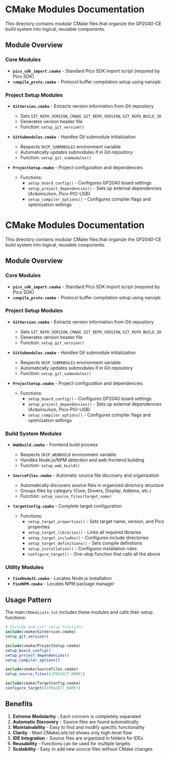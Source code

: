 # CMake Modules Documentation

This directory contains modular CMake files that organize the GP2040-CE build system into logical, reusable components.

## Module Overview

### Core Modules

- **`pico_sdk_import.cmake`** - Standard Pico SDK import script (required by Pico SDK)
- **`compile_proto.cmake`** - Protocol buffer compilation setup using nanopb

### Project Setup Modules

- **`GitVersion.cmake`** - Extracts version information from Git repository
  - Sets `GIT_REPO_VERSION`, `CMAKE_GIT_REPO_VERSION`, `GIT_REPO_BUILD_ID`
  - Generates version header file
  - Function: `setup_git_version()`

- **`GitSubmodules.cmake`** - Handles Git submodule initialization
  - Respects `SKIP_SUBMODULES` environment variable
  - Automatically updates submodules if in Git repository
  - Function: `setup_git_submodules()`

- **`ProjectSetup.cmake`** - Project configuration and dependencies
  - Functions:
    - `setup_board_config()` - Configures GP2040 board settings
    - `setup_project_dependencies()` - Sets up external dependencies (ArduinoJson, Pico-PIO-USB)
    - `setup_compiler_options()` - Configures compiler flags and optimization settings

# CMake Modules Documentation

This directory contains modular CMake files that organize the GP2040-CE build system into logical, reusable components.

## Module Overview

### Core Modules

- **`pico_sdk_import.cmake`** - Standard Pico SDK import script (required by Pico SDK)
- **`compile_proto.cmake`** - Protocol buffer compilation setup using nanopb

### Project Setup Modules

- **`GitVersion.cmake`** - Extracts version information from Git repository
  - Sets `GIT_REPO_VERSION`, `CMAKE_GIT_REPO_VERSION`, `GIT_REPO_BUILD_ID`
  - Generates version header file
  - Function: `setup_git_version()`

- **`GitSubmodules.cmake`** - Handles Git submodule initialization
  - Respects `SKIP_SUBMODULES` environment variable
  - Automatically updates submodules if in Git repository
  - Function: `setup_git_submodules()`

- **`ProjectSetup.cmake`** - Project configuration and dependencies
  - Functions:
    - `setup_board_config()` - Configures GP2040 board settings
    - `setup_project_dependencies()` - Sets up external dependencies (ArduinoJson, Pico-PIO-USB)
    - `setup_compiler_options()` - Configures compiler flags and optimization settings

### Build System Modules

- **`WebBuild.cmake`** - Frontend build process
  - Respects `SKIP_WEBBUILD` environment variable  
  - Handles Node.js/NPM detection and web frontend building
  - Function: `setup_web_build()`

- **`SourceFiles.cmake`** - Automatic source file discovery and organization
  - Automatically discovers source files in organized directory structure
  - Groups files by category (Core, Drivers, Display, Addons, etc.)
  - Function: `setup_source_files(target_name)`

- **`TargetConfig.cmake`** - Complete target configuration
  - Functions:
    - `setup_target_properties()` - Sets target name, version, and Pico properties
    - `setup_target_libraries()` - Links all required libraries
    - `setup_target_includes()` - Configures include directories
    - `setup_target_definitions()` - Sets compile definitions
    - `setup_installation()` - Configures installation rules
    - `configure_target()` - One-stop function that calls all the above

### Utility Modules

- **`FindNodeJS.cmake`** - Locates Node.js installation
- **`FindNPM.cmake`** - Locates NPM package manager

## Usage Pattern

The main `CMakeLists.txt` includes these modules and calls their setup functions:

```cmake
# Include and call setup functions
include(cmake/GitVersion.cmake)
setup_git_version()

include(cmake/ProjectSetup.cmake)
setup_board_config()
setup_project_dependencies()
setup_compiler_options()

include(cmake/SourceFiles.cmake)
setup_source_files(${PROJECT_NAME})

include(cmake/TargetConfig.cmake)
configure_target(${PROJECT_NAME})
```

## Benefits

1. **Extreme Modularity** - Each concern is completely separated
2. **Automatic Discovery** - Source files are found automatically
3. **Maintainability** - Easy to find and modify specific functionality
4. **Clarity** - Main CMakeLists.txt shows only high-level flow
5. **IDE Integration** - Source files are organized in folders for IDEs
6. **Reusability** - Functions can be used for multiple targets
7. **Scalability** - Easy to add new source files without CMake changes
